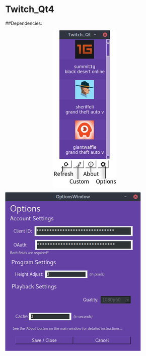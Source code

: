 # Twitch_Qt4
  
##Dependencies:

<div style="text-align:center"><img align='center' src ="https://github.com/datguy-dev/Twitch_Qt4/blob/master/assets/UI.png" /></div>

![Alt text](https://github.com/datguy-dev/Twitch_Qt4/blob/master/assets/Options.png "Options")
